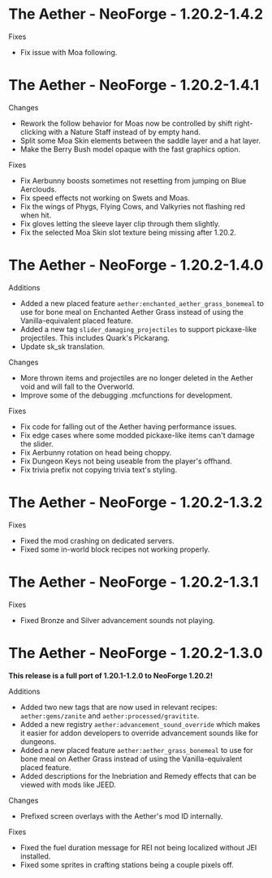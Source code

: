 # The Aether - NeoForge - 1.20.2-1.4.2

Fixes
- Fix issue with Moa following.

# The Aether - NeoForge - 1.20.2-1.4.1

Changes

- Rework the follow behavior for Moas now be controlled by shift right-clicking with a Nature Staff instead of by empty hand.
- Split some Moa Skin elements between the saddle layer and a hat layer.
- Make the Berry Bush model opaque with the fast graphics option.

Fixes

- Fix Aerbunny boosts sometimes not resetting from jumping on Blue Aerclouds.
- Fix speed effects not working on Swets and Moas.
- Fix the wings of Phygs, Flying Cows, and Valkyries not flashing red when hit.
- Fix gloves letting the sleeve layer clip through them slightly.
- Fix the selected Moa Skin slot texture being missing after 1.20.2.

# The Aether - NeoForge - 1.20.2-1.4.0

Additions

- Added a new placed feature `aether:enchanted_aether_grass_bonemeal` to use for bone meal on Enchanted Aether Grass instead of using the Vanilla-equivalent placed feature.
- Added a new tag `slider_damaging_projectiles` to support pickaxe-like projectiles. This includes Quark's Pickarang.
- Update sk_sk translation.

Changes

- More thrown items and projectiles are no longer deleted in the Aether void and will fall to the Overworld.
- Improve some of the debugging .mcfunctions for development.

Fixes

- Fix code for falling out of the Aether having performance issues.
- Fix edge cases where some modded pickaxe-like items can't damage the slider.
- Fix Aerbunny rotation on head being choppy.
- Fix Dungeon Keys not being useable from the player's offhand.
- Fix trivia prefix not copying trivia text's styling.

# The Aether - NeoForge - 1.20.2-1.3.2

Fixes

- Fixed the mod crashing on dedicated servers.
- Fixed some in-world block recipes not working properly.

# The Aether - NeoForge - 1.20.2-1.3.1

Fixes

- Fixed Bronze and Silver advancement sounds not playing.

# The Aether - NeoForge - 1.20.2-1.3.0

**This release is a full port of 1.20.1-1.2.0 to NeoForge 1.20.2!**

Additions

- Added two new tags that are now used in relevant recipes: `aether:gems/zanite` and `aether:processed/gravitite`.
- Added a new registry `aether:advancement_sound_override` which makes it easier for addon developers to override advancement sounds like for dungeons.
- Added a new placed feature `aether:aether_grass_bonemeal` to use for bone meal on Aether Grass instead of using the Vanilla-equivalent placed feature.
- Added descriptions for the Inebriation and Remedy effects that can be viewed with mods like JEED.

Changes

- Prefixed screen overlays with the Aether's mod ID internally.

Fixes

- Fixed the fuel duration message for REI not being localized without JEI installed.
- Fixed some sprites in crafting stations being a couple pixels off.
